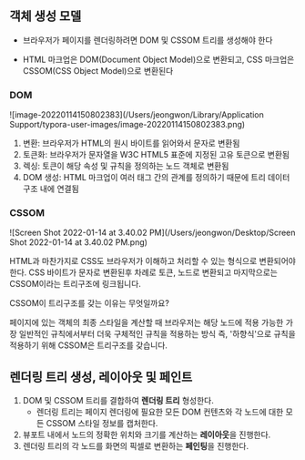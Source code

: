 ## 객체 생성 모델

- 브라우저가 페이지를 렌더링하려면 DOM 및 CSSOM 트리를 생성해야 한다

- HTML 마크업은 DOM(Document Object Model)으로 변환되고, CSS 마크업은 CSSOM(CSS Object Model)으로 변환된다

  

### DOM

![image-20220114150802383](/Users/jeongwon/Library/Application Support/typora-user-images/image-20220114150802383.png)

1. 변환: 브라우저가 HTML의 원시 바이트를 읽어와서 문자로 변환됨
2. 토큰화: 브라우저가 문자열을 W3C HTML5 표준에 지정된 고유 토큰으로 변환됨
3. 렉싱: 토큰이 해당 속성 및 규칙을 정의하는 노드 객체로 변환됨
4. DOM 생성: HTML 마크업이 여러 태그 간의 관계를 정의하기 때문에 트리 데이터 구조 내에 연결됨



### CSSOM

![Screen Shot 2022-01-14 at 3.40.02 PM](/Users/jeongwon/Desktop/Screen Shot 2022-01-14 at 3.40.02 PM.png)

HTML과 마찬가지로 CSS도 브라우저가 이해하고 처리할 수 있는 형식으로 변환되어야 한다. CSS 바이트가 문자로 변환된후 차례로 토큰, 노드로 변환되고 마지막으로는 CSSOM이라는 트리구조에 링크됩니다.

CSSOM이 트리구조를 갖는 이유는 무엇일까요?

페이지에 있는 객체의 최종 스타일을 계산할 때 브라우저는 해당 노드에 적용 가능한 가장 일반적인 규칙에서부터 더욱 구체적인 규칙을 적용하는 방식 즉, '하향식'으로 규칙을 적용하기 위해 CSSOM은 트리구조를 갖습니다. 



## 렌더링 트리 생성, 레이아웃 및 페인트

1. DOM 및 CSSOM 트리를 결합하여 **렌더링 트리** 형성한다.
   - 렌더링 트리는 페이지 렌더링에 필요한 모든 DOM 컨텐츠와 각 노드에 대한 모든 CSSOM 스타일 정보를 캡처한다.
2. 뷰포트 내에서 노드의 정확한 위치와 크기를 계산하는 **레이아웃**을 진행한다.
3. 렌더링 트리의 각 노드를 화면의 픽셀로 변환하는 **페인팅**을 진행한다.